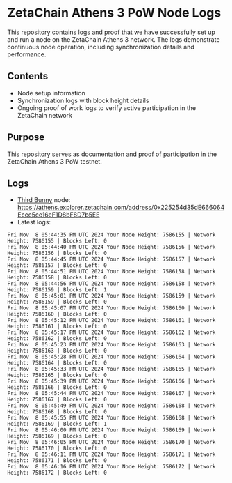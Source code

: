 # ZetaChain Athens 3 PoW Node Logs
This repository contains logs and proof that we have successfully set up and run a node on the ZetaChain Athens 3 network. The logs demonstrate continuous node operation, including synchronization details and performance.

## Contents
- Node setup information
- Synchronization logs with block height details
- Ongoing proof of work logs to verify active participation in the ZetaChain network

## Purpose
This repository serves as documentation and proof of participation in the ZetaChain Athens 3 PoW testnet.

## Logs

- [Third Bunny](https://thirdbunny.xyz/) node: https://athens.explorer.zetachain.com/address/0x225254d35dE666064Eccc5ce16eF1D8bF8D7b5EE
- Latest logs:
```
Fri Nov  8 05:44:35 PM UTC 2024 Your Node Height: 7586155 | Network Height: 7586155 | Blocks Left: 0
Fri Nov  8 05:44:40 PM UTC 2024 Your Node Height: 7586156 | Network Height: 7586156 | Blocks Left: 0
Fri Nov  8 05:44:45 PM UTC 2024 Your Node Height: 7586157 | Network Height: 7586157 | Blocks Left: 0
Fri Nov  8 05:44:51 PM UTC 2024 Your Node Height: 7586158 | Network Height: 7586158 | Blocks Left: 0
Fri Nov  8 05:44:56 PM UTC 2024 Your Node Height: 7586158 | Network Height: 7586159 | Blocks Left: 1
Fri Nov  8 05:45:01 PM UTC 2024 Your Node Height: 7586159 | Network Height: 7586159 | Blocks Left: 0
Fri Nov  8 05:45:07 PM UTC 2024 Your Node Height: 7586160 | Network Height: 7586160 | Blocks Left: 0
Fri Nov  8 05:45:12 PM UTC 2024 Your Node Height: 7586161 | Network Height: 7586161 | Blocks Left: 0
Fri Nov  8 05:45:17 PM UTC 2024 Your Node Height: 7586162 | Network Height: 7586162 | Blocks Left: 0
Fri Nov  8 05:45:23 PM UTC 2024 Your Node Height: 7586163 | Network Height: 7586163 | Blocks Left: 0
Fri Nov  8 05:45:28 PM UTC 2024 Your Node Height: 7586164 | Network Height: 7586164 | Blocks Left: 0
Fri Nov  8 05:45:33 PM UTC 2024 Your Node Height: 7586165 | Network Height: 7586165 | Blocks Left: 0
Fri Nov  8 05:45:39 PM UTC 2024 Your Node Height: 7586166 | Network Height: 7586166 | Blocks Left: 0
Fri Nov  8 05:45:44 PM UTC 2024 Your Node Height: 7586167 | Network Height: 7586167 | Blocks Left: 0
Fri Nov  8 05:45:49 PM UTC 2024 Your Node Height: 7586168 | Network Height: 7586168 | Blocks Left: 0
Fri Nov  8 05:45:55 PM UTC 2024 Your Node Height: 7586168 | Network Height: 7586169 | Blocks Left: 1
Fri Nov  8 05:46:00 PM UTC 2024 Your Node Height: 7586169 | Network Height: 7586169 | Blocks Left: 0
Fri Nov  8 05:46:05 PM UTC 2024 Your Node Height: 7586170 | Network Height: 7586170 | Blocks Left: 0
Fri Nov  8 05:46:11 PM UTC 2024 Your Node Height: 7586171 | Network Height: 7586171 | Blocks Left: 0
Fri Nov  8 05:46:16 PM UTC 2024 Your Node Height: 7586172 | Network Height: 7586172 | Blocks Left: 0
```
